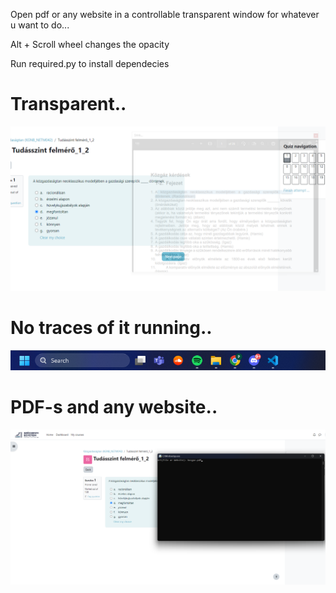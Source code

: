 Open pdf or any website in a controllable transparent window for whatever u want to do...

Alt + Scroll wheel changes the opacity

Run required.py to install dependecies

# Transparent..
![alt text](https://github.com/kokasmark/transparent_tool/blob/master/app.png?raw=true)

# No traces of it running..
![alt text](https://github.com/kokasmark/transparent_tool/blob/master/no_taskbar.png?raw=true)

# PDF-s and any website..
![alt text](https://github.com/kokasmark/transparent_tool/blob/master/console.png?raw=true)